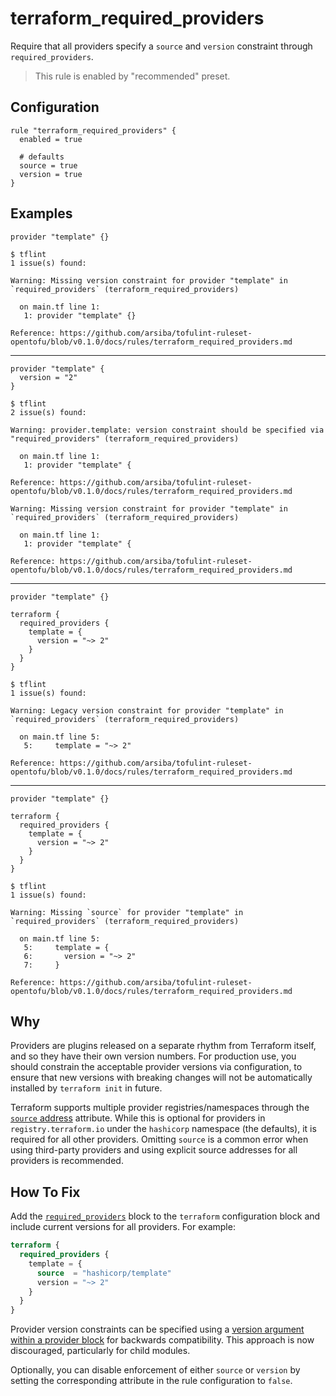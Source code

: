 # terraform_required_providers

Require that all providers specify a `source` and `version` constraint through `required_providers`.

> This rule is enabled by "recommended" preset.

## Configuration

```hcl
rule "terraform_required_providers" {
  enabled = true

  # defaults
  source = true
  version = true
}
```

## Examples

```hcl
provider "template" {}
```

```
$ tflint
1 issue(s) found:

Warning: Missing version constraint for provider "template" in `required_providers` (terraform_required_providers)

  on main.tf line 1:
   1: provider "template" {}

Reference: https://github.com/arsiba/tofulint-ruleset-opentofu/blob/v0.1.0/docs/rules/terraform_required_providers.md
```

<hr>

```hcl
provider "template" {
  version = "2"
}
```

```
$ tflint
2 issue(s) found:

Warning: provider.template: version constraint should be specified via "required_providers" (terraform_required_providers)

  on main.tf line 1:
   1: provider "template" {

Reference: https://github.com/arsiba/tofulint-ruleset-opentofu/blob/v0.1.0/docs/rules/terraform_required_providers.md

Warning: Missing version constraint for provider "template" in `required_providers` (terraform_required_providers)

  on main.tf line 1:
   1: provider "template" {

Reference: https://github.com/arsiba/tofulint-ruleset-opentofu/blob/v0.1.0/docs/rules/terraform_required_providers.md
```

<hr>

```hcl
provider "template" {}

terraform {
  required_providers {
    template = {
      version = "~> 2"
    }
  }
}
```

```
$ tflint
1 issue(s) found:

Warning: Legacy version constraint for provider "template" in `required_providers` (terraform_required_providers)

  on main.tf line 5:
   5:     template = "~> 2"

Reference: https://github.com/arsiba/tofulint-ruleset-opentofu/blob/v0.1.0/docs/rules/terraform_required_providers.md
```

<hr>

```hcl
provider "template" {}

terraform {
  required_providers {
    template = {
      version = "~> 2"
    }
  }
}
```

```
$ tflint
1 issue(s) found:

Warning: Missing `source` for provider "template" in `required_providers` (terraform_required_providers)

  on main.tf line 5:
   5:     template = {
   6:       version = "~> 2"
   7:     }

Reference: https://github.com/arsiba/tofulint-ruleset-opentofu/blob/v0.1.0/docs/rules/terraform_required_providers.md
```

## Why

Providers are plugins released on a separate rhythm from Terraform itself, and so they have their own version numbers. For production use, you should constrain the acceptable provider versions via configuration, to ensure that new versions with breaking changes will not be automatically installed by `terraform init` in future.

Terraform supports multiple provider registries/namespaces through the [`source` address](https://developer.hashicorp.com/terraform/language/providers/requirements#source-addresses) attribute. While this is optional for providers in `registry.terraform.io` under the `hashicorp` namespace (the defaults), it is required for all other providers. Omitting `source` is a common error when using third-party providers and using explicit source addresses for all providers is recommended.

## How To Fix

Add the [`required_providers`](https://developer.hashicorp.com/terraform/language/providers/requirements#requiring-providers) block to the `terraform` configuration block and include current versions for all providers. For example:

```tf
terraform {
  required_providers {
    template = {
      source  = "hashicorp/template"
      version = "~> 2"
    }
  }
}
```

Provider version constraints can be specified using a [version argument within a provider block](https://developer.hashicorp.com/terraform/language/providers/configuration#provider-versions) for backwards compatibility. This approach is now discouraged, particularly for child modules.

Optionally, you can disable enforcement of either `source` or `version` by setting the corresponding attribute in the rule configuration to `false`.
